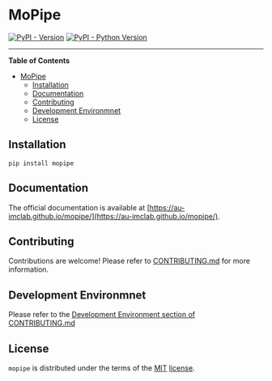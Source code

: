 # MoPipe

[![PyPI - Version](https://img.shields.io/pypi/v/mopipe.svg)](https://pypi.org/project/mopipe)
[![PyPI - Python Version](https://img.shields.io/pypi/pyversions/mopipe.svg)](https://pypi.org/project/mopipe)

-----

**Table of Contents**

- [MoPipe](#mopipe)
  - [Installation](#installation)
  - [Documentation](#documentation)
  - [Contributing](#contributing)
  - [Development Environmnet](#development-environmnet)
  - [License](#license)

## Installation

```console
pip install mopipe
```

## Documentation

The official documentation is available at [https://au-imclab.github.io/mopipe/](https://au-imclab.github.io/mopipe/).

## Contributing

Contributions are welcome! Please refer to [CONTRIBUTING.md](https://github.com/au-imclab/mopipe/blob/main/CONTRIBUTING.md) for more information.

## Development Environmnet

Please refer to the [Development Environment section of CONTRIBUTING.md](https://github.com/au-imclab/mopipe/blob/main/CONTRIBUTING.md#development-environment)

## License

`mopipe` is distributed under the terms of the [MIT](https://spdx.org/licenses/MIT.html) [license](https://github.com/au-imclab/mopipe/blob/main/LICENSE).
